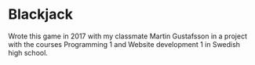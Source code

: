 # Blackjack

Wrote this game in 2017 with my classmate Martin Gustafsson in a project with the courses Programming 1 and Website development 1 in Swedish high school.
